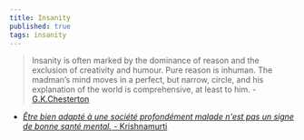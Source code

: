```yaml
---
title: Insanity
published: true
tags: insanity
---
```

>  Insanity is often marked by the dominance of reason and the exclusion of creativity and humour. Pure reason is inhuman. The madman’s mind moves in a perfect, but narrow, circle, and his explanation of the world is comprehensive, at least to him. - [G.K.Chesterton](https://news.ycombinator.com/item?id=42902931)

- [ _Être bien adapté à une société profondément malade n'est pas un signe de bonne santé mental._ - Krishnamurti ](https://www.youtube.com/watch?v=Pn9afwHA0-M)